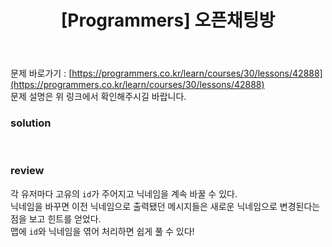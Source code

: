 ﻿---
toc: true
title:  "[Programmers] 오픈채팅방"
last_modified_at:   2020-09-07
categories : PS2020
excerpt: "2019 KAKAO BLIND RECRUITMENT"
image: "/images/p30.png"
sitemap :
  changefreq : weekly
  priority : 1.0
---
문제 바로가기 : [https://programmers.co.kr/learn/courses/30/lessons/42888](https://programmers.co.kr/learn/courses/30/lessons/42888)<br>
문제 설명은 위 링크에서 확인해주시길 바랍니다.

### solution
<script src="https://gist.github.com/yooniversal/48cd2e0d03b5a1fba93a85210a617814.js"></script>
<br>

### review
각 유저마다 고유의 `id`가 주어지고 닉네임을 계속 바꿀 수 있다.<br>
닉네임을 바꾸면 이전 닉네임으로 출력됐던 메시지들은 새로운 닉네임으로 변경된다는 점을 보고 힌트를 얻었다.<br>
맵에 `id`와 닉네임을 엮어 처리하면 쉽게 풀 수 있다!

<script src="https://utteranc.es/client.js"
        repo="yooniversal/blog-comments"
        issue-term="pathname"
        theme="github-light"
        crossorigin="anonymous"
        async>
</script>
